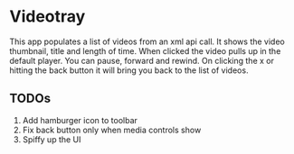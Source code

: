 # Videotray

This app populates a list of videos from an xml api call. It shows the video thumbnail, title and length of time. When clicked the video pulls up in the default player. You can pause, forward and rewind. On clicking the x or hitting the back button it will bring you back to the list of videos.

## TODOs

1. Add hamburger icon to toolbar
2. Fix back button only when media controls show
3. Spiffy up the UI
